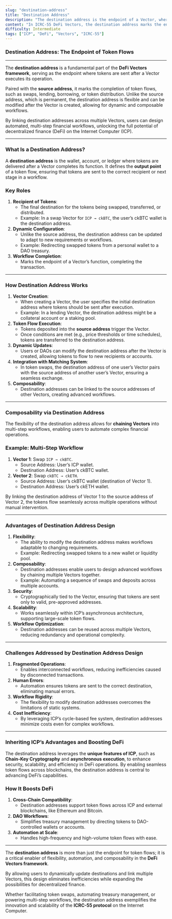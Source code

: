 ```yaml
---
slug: "destination-address"
title: "Destination Address"
description: "The destination address is the endpoint of a Vector, where tokens are delivered after execution, enabling flexible and composable DeFi workflows."
content: "In ICRC-55 DeFi Vectors, the destination address marks the endpoint of token flows in a Vector. Unlike the source address, it can be modified to adapt to changing workflows, allowing users and DAOs to redirect tokens to wallets, treasuries, or liquidity pools. This flexibility supports composability, automation, and cross-chain flows while ensuring secure and efficient execution on ICP’s asynchronous architecture."
difficulty: Intermediate
tags: ["ICP", "DeFi", "Vectors", "ICRC-55"]
---
```


### **Destination Address: The Endpoint of Token Flows**

---

The **destination address** is a fundamental part of the **DeFi Vectors framework**, serving as the endpoint where tokens are sent after a Vector executes its operation.

Paired with the **source address**, it marks the completion of token flows, such as swaps, lending, borrowing, or token distribution. Unlike the source address, which is permanent, the destination address is flexible and can be modified after the Vector is created, allowing for dynamic and composable workflows.

By linking destination addresses across multiple Vectors, users can design automated, multi-step financial workflows, unlocking the full potential of decentralized finance (DeFi) on the Internet Computer (ICP).

---

### **What Is a Destination Address?**

A **destination address** is the wallet, account, or ledger where tokens are delivered after a Vector completes its function. It defines the **output point** of a token flow, ensuring that tokens are sent to the correct recipient or next stage in a workflow.

### **Key Roles**

1. **Recipient of Tokens**:
    - The final destination for the tokens being swapped, transferred, or distributed.
    - Example: In a swap Vector for `ICP → ckBTC`, the user’s ckBTC wallet is the destination address.
2. **Dynamic Configuration**:
    - Unlike the source address, the destination address can be updated to adapt to new requirements or workflows.
    - Example: Redirecting swapped tokens from a personal wallet to a DAO treasury.
3. **Workflow Completion**:
    - Marks the endpoint of a Vector’s function, completing the transaction.

---

### **How Destination Address Works**

1. **Vector Creation**:
    - When creating a Vector, the user specifies the initial destination address where tokens should be sent after execution.
    - Example: In a lending Vector, the destination address might be a collateral account or a staking pool.
2. **Token Flow Execution**:
    - Tokens deposited into the **source address** trigger the Vector.
    - Once conditions are met (e.g., price thresholds or time schedules), tokens are transferred to the destination address.
3. **Dynamic Updates**:
    - Users or DAOs can modify the destination address after the Vector is created, allowing tokens to flow to new recipients or accounts.
4. **Integration with Matching System**:
    - In token swaps, the destination address of one user’s Vector pairs with the source address of another user’s Vector, ensuring a seamless exchange.
5. **Composability**:
    - Destination addresses can be linked to the source addresses of other Vectors, creating advanced workflows.

---

### **Composability via Destination Address**

The flexibility of the destination address allows for **chaining Vectors** into multi-step workflows, enabling users to automate complex financial operations.

### **Example: Multi-Step Workflow**

1. **Vector 1**: Swap `ICP → ckBTC`.
    - Source Address: User’s ICP wallet.
    - Destination Address: User’s ckBTC wallet.
2. **Vector 2**: Swap `ckBTC → ckETH`.
    - Source Address: User’s ckBTC wallet (destination of Vector 1).
    - Destination Address: User’s ckETH wallet.

By linking the destination address of Vector 1 to the source address of Vector 2, the tokens flow seamlessly across multiple operations without manual intervention.

---

### **Advantages of Destination Address Design**

1. **Flexibility**:
    - The ability to modify the destination address makes workflows adaptable to changing requirements.
    - Example: Redirecting swapped tokens to a new wallet or liquidity pool.
2. **Composability**:
    - Destination addresses enable users to design advanced workflows by chaining multiple Vectors together.
    - Example: Automating a sequence of swaps and deposits across multiple accounts.
3. **Security**:
    - Cryptographically tied to the Vector, ensuring that tokens are sent only to valid, pre-approved addresses.
4. **Scalability**:
    - Works seamlessly within ICP’s asynchronous architecture, supporting large-scale token flows.
5. **Workflow Optimization**:
    - Destination addresses can be reused across multiple Vectors, reducing redundancy and operational complexity.

---

### **Challenges Addressed by Destination Address Design**

1. **Fragmented Operations**:
    - Enables interconnected workflows, reducing inefficiencies caused by disconnected transactions.
2. **Human Errors**:
    - Automation ensures tokens are sent to the correct destination, eliminating manual errors.
3. **Workflow Rigidity**:
    - The flexibility to modify destination addresses overcomes the limitations of static systems.
4. **Cost Inefficiency**:
    - By leveraging ICP’s cycle-based fee system, destination addresses minimize costs even for complex workflows.

---

### **Inheriting ICP’s Advantages and Boosting DeFi**

The destination address leverages the **unique features of ICP**, such as **Chain-Key Cryptography** and **asynchronous execution**, to enhance security, scalability, and efficiency in DeFi operations. By enabling seamless token flows across blockchains, the destination address is central to advancing DeFi’s capabilities.

### **How It Boosts DeFi**

1. **Cross-Chain Compatibility**:
    - Destination addresses support token flows across ICP and external blockchains, like Ethereum and Bitcoin.
2. **DAO Workflows**:
    - Simplifies treasury management by directing tokens to DAO-controlled wallets or accounts.
3. **Automation at Scale**:
    - Handles high-frequency and high-volume token flows with ease.

---

The **destination address** is more than just the endpoint for token flows; it is a critical enabler of flexibility, automation, and composability in the **DeFi Vectors framework**.

By allowing users to dynamically update destinations and link multiple Vectors, this design eliminates inefficiencies while expanding the possibilities for decentralized finance.

Whether facilitating token swaps, automating treasury management, or powering multi-step workflows, the destination address exemplifies the innovation and scalability of the **ICRC-55 protocol** on the Internet Computer.
